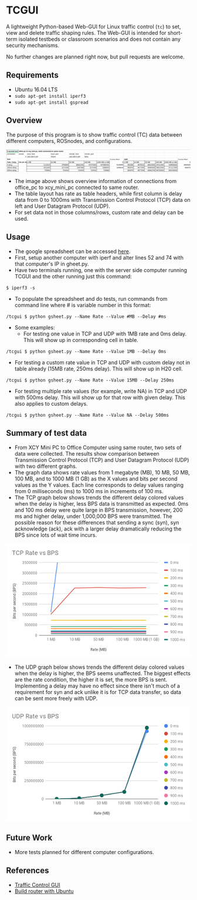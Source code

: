 # TCGUI

A lightweight Python-based Web-GUI for Linux traffic control (`tc`) to set, view and delete traffic shaping rules. The Web-GUI is intended for short-term isolated testbeds or classroom scenarios and does not contain any security mechanisms.

No further changes are planned right now, but pull requests are welcome.

## Requirements

- Ubuntu 16.04 LTS
- `sudo apt-get install iperf3`
- `sudo apt-get install gspread`

## Overview
The purpose of this program is to show traffic control (TC) data between different computers, ROSnodes, and configurations.

![tables](tc_tables.png)
- The image above shows overview information of connections from office_pc to xcy_mini_pc connected to same router.
- The table layout has rate as table headers, while first column is delay data from 0 to 1000ms with Transmission Control Protocol (TCP) data on left and User Datagram Protocol (UDP).
- For set data not in those columns/rows, custom rate and delay can be used.


## Usage
- The google spreadsheet can be accessed [here](https://docs.google.com/spreadsheets/d/1T6ayTn8KCTebblzwLHIkHSnBUha2vw7puMHLEvrwTLE/edit#gid=555898294).
- First, setup another computer with iperf and alter lines 52 and 74 with that computer's IP in gheet.py.
- Have two terminals running, one with the server side computer running TCGUI and the other running just this command:
```
$ iperf3 -s
```
- To populate the spreadsheet and do tests, run commands from command line where # is variable number in this format:
```
/tcgui $ python gsheet.py --Name Rate --Value #MB --Delay #ms 
```
- Some examples:
  - For testing one value in TCP and UDP with 1MB rate and 0ms delay. This will show up in corresponding cell in table.
```
/tcgui $ python gsheet.py --Name Rate --Value 1MB --Delay 0ms 
```
  - For testing a custom rate value in TCP and UDP with custom delay not in table already (15MB rate, 250ms delay). This will show up in H20 cell.
```
/tcgui $ python gsheet.py --Name Rate --Value 15MB --Delay 250ms 
```
  - For testing multiple rate values (for example, write NA) in TCP and UDP with 500ms delay. This will show up for that row with given delay. This also applies to custom delays.
```
/tcgui $ python gsheet.py --Name Rate --Value NA --Delay 500ms 
```


## Summary of test data
- From XCY Mini PC to Office Computer using same router, two sets of data were collected. The results show comparison between Transmission Control Protocol (TCP) and User Datagram Protocol (UDP) with two different graphs. 
- The graph data shows rate values from 1 megabyte (MB), 10 MB, 50 MB, 100 MB, and to 1000 MB (1 GB) as the X values and bits per second values as the Y values. Each line corresponds to delay values ranging from 0 milliseconds (ms) to 1000 ms in increments of 100 ms. 
- The TCP graph below shows trends the different delay colored values when the delay is higher, less BPS data is transmitted as expected. 0ms and 100 ms delay were quite large in BPS transmission, however, 200 ms and higher delay, under 1,000,000 BPS were transmitted. The possible reason for these differences that sending a sync (syn), syn acknowledge (ack), ack with a larger delay dramatically reducing the BPS since lots of wait time incurs.

![TCP](TCP_chart.png)

- The UDP graph below shows trends the different delay colored values when the delay is higher, the BPS seems unaffected. The biggest effects are the rate condition, the higher it is set, the more BPS is sent. Implementing a delay may have no effect since there isn't much of a requirement for syn and ack unlike it is for TCP data transfer, so data can be sent more freely with UDP.

![UDP](UDP_chart.png)

## Future Work
- More tests planned for different computer configurations.

## References
- [Traffic Control GUI](https://github.com/tum-lkn/tcgui)
- [Build router with Ubuntu](https://www.ascinc.com/blog/linux/how-to-build-a-simple-router-with-ubuntu-server-18-04-1-lts-bionic-beaver/)